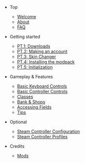 * Top
	- [Welcome](/)
	- [About](about.md)
	- [FAQ](faq.md)
	
* Getting started
	- [PT.1: Downloads](downloads.md)
	- [PT.2: Making an account](account.md)
	- [PT.3: Skin Changer](skin-changer.md)
	- [PT.4: Installing the modpack](installing.md)
	- [PT.5: Initialization](initialization.md)
	
* Gameplay & Features
	- [Basic Keyboard Controls](keyboard-controls.md)
	- [Basic Controller Controls](controller-controls.md)
	- [Classes](classes.md)
	- [Bank & Shops](menus.md)
	- [Accessing Fields](fields.md)
	- [Tips](tips.md)
	
* Optional
	- [Steam Controller Configuration](steam-config.md)
	- [Steam Controller Profiles](steam-controls.md)
	
* Credits
	- [Mods](mods.md)